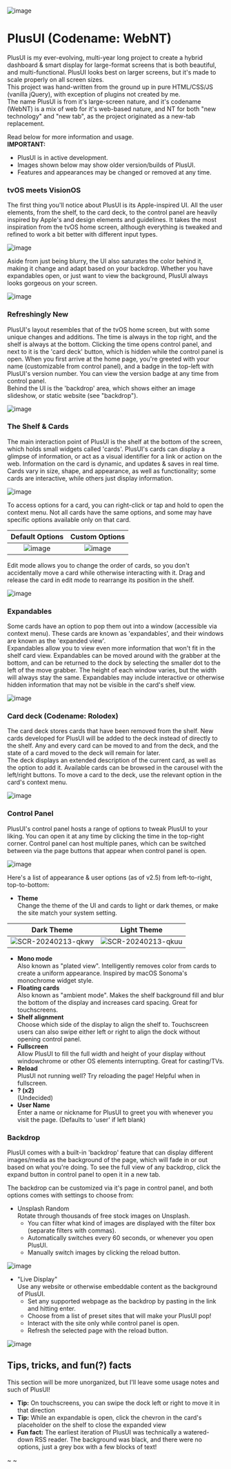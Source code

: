 ![image](https://github.com/Futur3Sn0w/plusUI/assets/18166632/49c1b259-262c-4c0a-aec3-aa2b37d9b9f8)  
# PlusUI (Codename: WebNT)
PlusUI is my ever-evolving, multi-year long project to create a hybrid dashboard & smart display for large-format screens that is both beautiful, and multi-functional. PlusUI looks best on larger screens, but it's made to scale properly on all screen sizes.  
This project was hand-written from the ground up in pure HTML/CSS/JS (vanilla jQuery), with exception of plugins not created by me.  
The name PlusUI is from it's large-screen nature, and it's codename (WebNT) is a mix of web for it's web-based nature, and NT for both "new technology" and "new tab", as the project originated as a new-tab replacement.  

Read below for more information and usage.  
**IMPORTANT:** 
 - PlusUI is in active development.
 - Images shown below may show older version/builds of PlusUI. 
 - Features and appearances may be changed or removed at any time.

### tvOS meets VisionOS
The first thing you'll notice about PlusUI is its Apple-inspired UI. All the user elements, from the shelf, to the card deck, to the control panel are heavily inspired by Apple's and design elements and guidelines. It takes the most inspiration from the tvOS home screen, although everything is tweaked and refined to work a bit better with different input types.  

![image](https://github.com/Futur3Sn0w/plusUI/assets/18166632/102ae4df-9237-4d38-b966-cd3e08cf2d82)  
  
Aside from just being blurry, the UI also saturates the color behind it, making it change and adapt based on your backdrop. Whether you have expandables open, or just want to view the background, PlusUI always looks gorgeous on your screen.  

![image](https://github.com/Futur3Sn0w/plusUI/assets/18166632/14c9042e-2a71-45c0-af25-db6fd89ba905)  

### Refreshingly New
PlusUI's layout resembles that of the tvOS home screen, but with some unique changes and additions. The time is always in the top right, and the shelf is always at the bottom. Clicking the time opens control panel, and next to it is the 'card deck' button, which is hidden while the control panel is open. When you first arrive at the home page, you're greeted with your name (customizable from control panel), and a badge in the top-left with PlusUI's version number. You can view the version badge at any time from control panel.  
Behind the UI is the 'backdrop' area, which shows either an image slideshow, or static website (see "backdrop").  

![image](https://github.com/Futur3Sn0w/plusUI/assets/18166632/98bfc4c2-8788-4684-8e86-55de93827c81)  

### The Shelf & Cards
The main interaction point of PlusUI is the shelf at the bottom of the screen, which holds small widgets called 'cards'. PlusUI's cards can display a glimpse of information, or act as a visual identifier for a link or action on the web. Information on the card is dynamic, and updates & saves in real time. Cards vary in size, shape, and appearance, as well as functionality; some cards are interactive, while others just display information.  

![image](https://github.com/Futur3Sn0w/plusUI/assets/18166632/b36ad33f-6e25-4263-9912-9ce22f5a0452)  


To access options for a card, you can right-click or tap and hold to open the context menu. Not all cards have the same options, and some may have specific options available only on that card.  

Default Options             |  Custom Options
:-------------------------:|:-------------------------:
![image](https://github.com/Futur3Sn0w/plusUI/assets/18166632/b01e6f40-85c9-4156-bc0c-f10ac5fc6225)  |  ![image](https://github.com/Futur3Sn0w/plusUI/assets/18166632/4a20cf5b-dd4b-460d-ba01-450c6fd2e53e)

Edit mode allows you to change the order of cards, so you don't accidentally move a card while otherwise interacting with it. Drag and release the card in edit mode to rearrange its position in the shelf.  

![image](https://github.com/Futur3Sn0w/plusUI/assets/18166632/1c274daf-fff4-4d26-90cd-f53d648f245b)  


### Expandables
Some cards have an option to pop them out into a window (accessible via context menu). These cards are known as 'expandables', and their windows are known as the 'expanded view'.  
Expandables allow you to view even more information that won't fit in the shelf card view. Expandables can be moved around with the grabber at the bottom, and can be returned to the dock by selecting the smaller dot to the left of the move grabber. The height of each window varies, but the width will always stay the same. Expandables may include interactive or otherwise hidden information that may not be visible in the card's shelf view.

![image](https://github.com/Futur3Sn0w/plusUI/assets/18166632/5fb18b38-0c9c-4126-bdc0-1f962a1372e8)

### Card deck (Codename: Rolodex)
The card deck stores cards that have been removed from the shelf. New cards developed for PlusUI will be added to the deck instead of directly to the shelf. Any and every card can be moved to and from the deck, and the state of a card moved to the deck will remain for later.  
The deck displays an extended description of the current card, as well as the option to add it. Available cards can be browsed in the carousel with the left/right buttons. To move a card to the deck, use the relevant option in the card's context menu.  

![image](https://github.com/Futur3Sn0w/plusUI/assets/18166632/76abe504-e501-48b8-a327-88e7c901b623)  

### Control Panel
PlusUI's control panel hosts a range of options to tweak PlusUI to your liking. You can open it at any time by clicking the time in the top-right corner. Control panel can host multiple panes, which can be switched between via the page buttons that appear when control panel is open.  

![image](https://github.com/Futur3Sn0w/plusUI/assets/18166632/bae894c9-6357-44d2-b42f-30d4d97dc213)  

Here's a list of appearance & user options (as of v2.5) from left-to-right, top-to-bottom:  
 - **Theme**  
   Change the theme of the UI and cards to light or dark themes, or make the site match your system setting.  

Dark Theme             |  Light Theme
:-------------------------:|:-------------------------:
![SCR-20240213-qkwy](https://github.com/Futur3Sn0w/plusUI/assets/18166632/942a4367-1879-4268-9d30-cae632671988)  |  ![SCR-20240213-qkuu](https://github.com/Futur3Sn0w/plusUI/assets/18166632/6b410965-4724-4470-b26f-6fd9adeee215)

 - **Mono mode**  
   Also known as "plated view". Intelligently removes color from cards to create a uniform appearance. Inspired by macOS Sonoma's monochrome widget style.
 - **Floating cards**  
   Also known as "ambient mode". Makes the shelf background fill and blur the bottom of the display and increases card spacing. Great for touchscreens.
 - **Shelf alignment**  
   Choose which side of the display to align the shelf to. Touchscreen users can also swipe either left or right to align the dock without opening control panel.
 - **Fullscreen**  
   Allow PlusUI to fill the full width and height of your display without windowchrome or other OS elements interrupting. Great for casting/TVs.
 - **Reload**  
   PlusUI not running well? Try reloading the page! Helpful when in fullscreen.
 - **? (x2)**  
   (Undecided)
 - **User Name**  
   Enter a name or nickname for PlusUI to greet you with whenever you visit the page. (Defaults to 'user' if left blank)

### Backdrop
PlusUI comes with a built-in 'backdrop' feature that can display different images/media as the background of the page, which will fade in or out based on what you're doing. To see the full view of any backdrop, click the expand button in control panel to open it in a new tab.  

The backdrop can be customized via it's page in control panel, and both options comes with settings to choose from:
 - Unsplash Random  
   Rotate through thousands of free stock images on Unsplash.  
   - You can filter what kind of images are displayed with the filter box (separate filters with commas).  
   - Automatically switches every 60 seconds, or whenever you open PlusUI.  
   - Manually switch images by clicking the reload button.

![image](https://github.com/Futur3Sn0w/plusUI/assets/18166632/5f6bc9a3-4287-420f-b4cf-a2d6b5a5d29c)  

 - "Live Display"  
   Use any website or otherwise embeddable content as the background of PlusUI.  
   - Set any supported webpage as the backdrop by pasting in the link and hitting enter.
   - Choose from a list of preset sites that will make your PlusUI pop!
   - Interact with the site only while control panel is open.
   - Refresh the selected page with the reload button.
   
![image](https://github.com/Futur3Sn0w/plusUI/assets/18166632/e3da7a1b-13f8-40c5-b36b-d6dab3c48787)  

## Tips, tricks, and fun(?) facts
This section will be more unorganized, but I'll leave some usage notes and such of PlusUI!  

 - **Tip:** On touchscreens, you can swipe the dock left or right to move it in that direction
 - **Tip:** While an expandable is open, click the chevron in the card's placeholder on the shelf to close the expanded view
 - **Fun fact:** The earliest iteration of PlusUI was technically a watered-down RSS reader. The background was black, and there were no options, just a grey box with a few blocks of text!

~ ~
